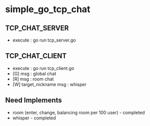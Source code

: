 # simple_go_tcp_chat

## TCP_CHAT_SERVER
* execute : go run tcp_server.go  

## TCP_CHAT_CLIENT
* execute : go run tcp_client.go  
* [G] msg : global chat
* [R] msg : room chat
* [W] target_nickname msg : whisper

## Need Implements
* room (enter, change, balancing room per 100 user) - completed
* whisper - completed
